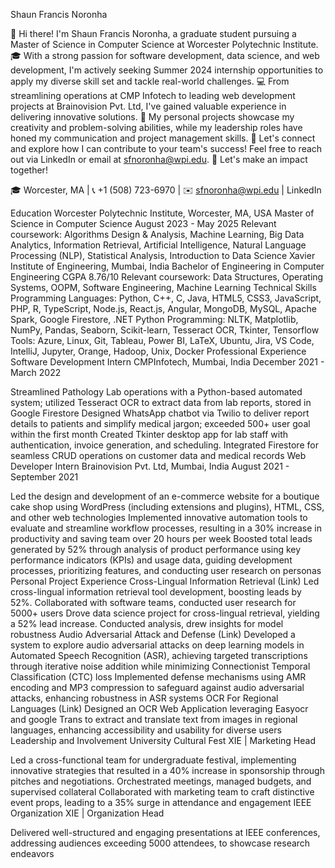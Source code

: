 Shaun Francis Noronha


👋 Hi there! I'm Shaun Francis Noronha, a graduate student pursuing a Master of Science in Computer Science at Worcester Polytechnic Institute. 🎓 With a strong passion for software development, data science, and web development, I'm actively seeking Summer 2024 internship opportunities to apply my diverse skill set and tackle real-world challenges. 💻 From streamlining operations at CMP Infotech to leading web development projects at Brainovision Pvt. Ltd, I've gained valuable experience in delivering innovative solutions. 🚀 My personal projects showcase my creativity and problem-solving abilities, while my leadership roles have honed my communication and project management skills. 🌟 Let's connect and explore how I can contribute to your team's success! Feel free to reach out via LinkedIn or email at sfnoronha@wpi.edu. 📧 Let's make an impact together!

🎓 Worcester, MA | 📞 +1 (508) 723-6970 | ✉️ sfnoronha@wpi.edu | LinkedIn

Education
Worcester Polytechnic Institute, Worcester, MA, USA
Master of Science in Computer Science
August 2023 - May 2025
Relevant coursework: Algorithms Design & Analysis, Machine Learning, Big Data Analytics, Information Retrieval, Artificial Intelligence, Natural Language Processing (NLP), Statistical Analysis, Introduction to Data Science
Xavier Institute of Engineering, Mumbai, India
Bachelor of Engineering in Computer Engineering
CGPA 8.76/10
Relevant coursework: Data Structures, Operating Systems, OOPM, Software Engineering, Machine Learning
Technical Skills
Programming Languages: Python, C++, C, Java, HTML5, CSS3, JavaScript, PHP, R, TypeScript, Node.js, React.js, Angular, MongoDB, MySQL, Apache Spark, Google Firestore, .NET
Python Programming: NLTK, Matplotlib, NumPy, Pandas, Seaborn, Scikit-learn, Tesseract OCR, Tkinter, Tensorflow
Tools: Azure, Linux, Git, Tableau, Power BI, LaTeX, Ubuntu, Jira, VS Code, IntelliJ, Jupyter, Orange, Hadoop, Unix, Docker
Professional Experience
Software Development Intern
CMPInfotech, Mumbai, India
December 2021 - March 2022

Streamlined Pathology Lab operations with a Python-based automated system; utilized Tesseract OCR to extract data from lab reports, stored in Google Firestore
Designed WhatsApp chatbot via Twilio to deliver report details to patients and simplify medical jargon; exceeded 500+ user goal within the first month
Created Tkinter desktop app for lab staff with authentication, invoice generation, and scheduling. Integrated Firestore for seamless CRUD operations on customer data and medical records
Web Developer Intern
Brainovision Pvt. Ltd, Mumbai, India
August 2021 - September 2021

Led the design and development of an e-commerce website for a boutique cake shop using WordPress (including extensions and plugins), HTML, CSS, and other web technologies
Implemented innovative automation tools to evaluate and streamline workflow processes, resulting in a 30% increase in productivity and saving team over 20 hours per week
Boosted total leads generated by 52% through analysis of product performance using key performance indicators (KPIs) and usage data, guiding development processes, prioritizing features, and conducting user research on personas
Personal Project Experience
Cross-Lingual Information Retrieval (Link)
Led cross-lingual information retrieval tool development, boosting leads by 52%. Collaborated with software teams, conducted user research for 5000+ users
Drove data science project for cross-lingual retrieval, yielding a 52% lead increase. Conducted analysis, drew insights for model robustness
Audio Adversarial Attack and Defense (Link)
Developed a system to explore audio adversarial attacks on deep learning models in Automated Speech Recognition (ASR), achieving targeted transcriptions through iterative noise addition while minimizing Connectionist Temporal Classification (CTC) loss
Implemented defense mechanisms using AMR encoding and MP3 compression to safeguard against audio adversarial attacks, enhancing robustness in ASR systems
OCR For Regional Languages (Link)
Designed an OCR Web Application leveraging Easyocr and google Trans to extract and translate text from images in regional languages, enhancing accessibility and usability for diverse users
Leadership and Involvement
University Cultural Fest XIE | Marketing Head

Led a cross-functional team for undergraduate festival, implementing innovative strategies that resulted in a 40% increase in sponsorship through pitches and negotiations. Orchestrated meetings, managed budgets, and supervised collateral
Collaborated with marketing team to craft distinctive event props, leading to a 35% surge in attendance and engagement
IEEE Organization XIE | Organization Head

Delivered well-structured and engaging presentations at IEEE conferences, addressing audiences exceeding 5000 attendees, to showcase research endeavors
